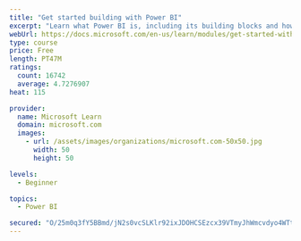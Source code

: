 ```yaml
---
title: "Get started building with Power BI"
excerpt: "Learn what Power BI is, including its building blocks and how they work together."
webUrl: https://docs.microsoft.com/en-us/learn/modules/get-started-with-power-bi/
type: course
price: Free
length: PT47M
ratings:
  count: 16742
  average: 4.7276907
heat: 115

provider:
  name: Microsoft Learn
  domain: microsoft.com
  images:
    - url: /assets/images/organizations/microsoft.com-50x50.jpg
      width: 50
      height: 50

levels:
  - Beginner

topics:
  - Power BI

secured: "O/25m0q3fY5BBmd/jN2s0vcSLKlr92ixJDOHCSEzcx39VTmyJhWmcvdyo4WTt3jokojwaeEBNxtPZ24BzJUm6Bx2Q+8qpXEWNxq8I+B2MTm2Q23hBYR7Gwy2zSHA+mzG/tKoplclnxJmrgVql29CHcFnEzx/+WIzsG5t8rwm3d00AYaEq0k7l0Q1OSaB4nlWSu4UuYdxn5SUojMM80lgwnvvV+mxZ6RfETP75NEaG880oB0ksrf6KhJBQbFA7Wk4BXsjxA49vEutqovjHQ++aZF/yph1rAIkbXR/HgnwgnHRA44NzUHb1K4cGCqfECBwQC7hQleb0D7jWCKXw4YZcLbmIyvBg+4EZR3fPSaQ6WljsiClKhaeafzFKuj/PwHTSVZzfLq2Ne0SmJMFdtqJyA==;3V0NXeh6Lds5p/ehM0lopQ=="
---
```



